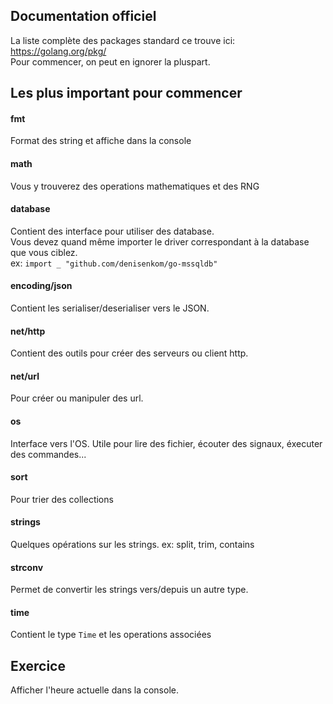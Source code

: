 ## Documentation officiel

La liste complète des packages standard ce trouve ici: https://golang.org/pkg/  
Pour commencer, on peut en ignorer la pluspart.  

## Les plus important pour commencer

#### fmt

Format des string et affiche dans la console

#### math

Vous y trouverez des operations mathematiques et des RNG

#### database

Contient des interface pour utiliser des database.  
Vous devez quand même importer le driver correspondant à la database que vous ciblez.  
ex: `import _ "github.com/denisenkom/go-mssqldb"`  

#### encoding/json

Contient les serialiser/deserialiser vers le JSON.

#### net/http 

Contient des outils pour créer des serveurs ou client http.

#### net/url

Pour créer ou manipuler des url.

#### os 

Interface vers l'OS. 
Utile pour lire des fichier, écouter des signaux, éxecuter des commandes...

#### sort

Pour trier des collections

#### strings 

Quelques opérations sur les strings.
ex: split, trim, contains

#### strconv

Permet de convertir les strings vers/depuis un autre type.

#### time

Contient le type `Time` et les operations associées




## Exercice

Afficher l'heure actuelle dans la console.